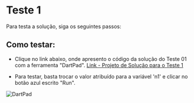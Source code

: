 # Teste 1

Para testa a solução, siga os seguintes passos:

## Como testar:
- Clique no link abaixo, onde apresento o código da solução do Teste 01 com a ferramenta "DartPad".
[Link - Projeto de Solução para o Teste 1](https://dartpad.dev/?id=48110182b21e35f65adfb607633904a2)

- Para testar, basta trocar o valor atribuído para a variável 'n1' e clicar no botão azul escrito "Run".

![DartPad](https://photos.app.goo.gl/qKRBQSpw5UQcwC3K8)
